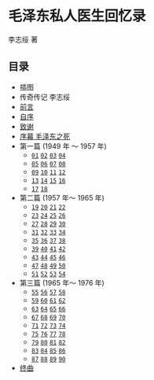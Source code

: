 # 毛泽东私人医生回忆录

李志绥 著

## 目录

- 插图
- 传奇传记 李志绥
- [前言](/private-life-of-mao/foreword)
- [自序](/private-life-of-mao/preface)
- [致谢](/private-life-of-mao/acknowledgement)
- [序幕 毛泽东之死](/private-life-of-mao/prelude)
- 第一篇 (1949 年 ～ 1957 年)
  - [`01`](/private-life-of-mao/s01/ch1) [`02`](/private-life-of-mao/s01/ch2) [`03`](/private-life-of-mao/s01/ch3) [`04`](/private-life-of-mao/s01/ch4)
  - [`05`](/private-life-of-mao/s01/ch5) [`06`](/private-life-of-mao/s01/ch6) [`07`](/private-life-of-mao/s01/ch7) [`08`](/private-life-of-mao/s01/ch8)
  - [`09`](/private-life-of-mao/s01/ch9) [`10`](/private-life-of-mao/s01/ch10) [`11`](/private-life-of-mao/s01/ch11) [`12`](/private-life-of-mao/s01/ch12)
  - [`13`](/private-life-of-mao/s01/ch13) [`14`](/private-life-of-mao/s01/ch14) [`15`](/private-life-of-mao/s01/ch15) [`16`](/private-life-of-mao/s01/ch16)
  - [`17`](/private-life-of-mao/s01/ch17) [`18`](/private-life-of-mao/s01/ch18)
- 第二篇 (1957 年～ 1965 年)
  - [`19`](/private-life-of-mao/s02/ch19) [`20`](/private-life-of-mao/s02/ch20) [`21`](/private-life-of-mao/s02/ch21) [`22`](/private-life-of-mao/s02/ch22)
  - [`23`](/private-life-of-mao/s02/ch23) [`24`](/private-life-of-mao/s02/ch24) [`25`](/private-life-of-mao/s02/ch25) [`26`](/private-life-of-mao/s02/ch26)
  - [`27`](/private-life-of-mao/s02/ch27) [`28`](/private-life-of-mao/s02/ch28) [`29`](/private-life-of-mao/s02/ch29) [`30`](/private-life-of-mao/s02/ch30)
  - [`31`](/private-life-of-mao/s02/ch31) [`32`](/private-life-of-mao/s02/ch32) [`33`](/private-life-of-mao/s02/ch33) [`34`](/private-life-of-mao/s02/ch34)
  - [`35`](/private-life-of-mao/s02/ch35) [`36`](/private-life-of-mao/s02/ch36) [`37`](/private-life-of-mao/s02/ch37) [`38`](/private-life-of-mao/s02/ch38)
  - [`39`](/private-life-of-mao/s02/ch39) [`40`](/private-life-of-mao/s02/ch40) [`41`](/private-life-of-mao/s02/ch41) [`42`](/private-life-of-mao/s02/ch42)
  - [`43`](/private-life-of-mao/s02/ch43) [`44`](/private-life-of-mao/s02/ch44) [`45`](/private-life-of-mao/s02/ch45) [`46`](/private-life-of-mao/s02/ch46)
  - [`47`](/private-life-of-mao/s02/ch47) [`48`](/private-life-of-mao/s02/ch48) [`49`](/private-life-of-mao/s02/ch49) [`50`](/private-life-of-mao/s02/ch50)
  - [`51`](/private-life-of-mao/s02/ch51) [`52`](/private-life-of-mao/s02/ch52) [`53`](/private-life-of-mao/s02/ch53) [`54`](/private-life-of-mao/s02/ch54)
- 第三篇 (1965 年～ 1976 年)
  - [`55`](/private-life-of-mao/s03/ch55) [`56`](/private-life-of-mao/s03/ch56) [`57`](/private-life-of-mao/s03/ch57) [`58`](/private-life-of-mao/s03/ch58)
  - [`59`](/private-life-of-mao/s03/ch59) [`60`](/private-life-of-mao/s03/ch60) [`61`](/private-life-of-mao/s03/ch61) [`62`](/private-life-of-mao/s03/ch62)
  - [`63`](/private-life-of-mao/s03/ch63) [`64`](/private-life-of-mao/s03/ch64) [`65`](/private-life-of-mao/s03/ch65) [`66`](/private-life-of-mao/s03/ch66)
  - [`67`](/private-life-of-mao/s03/ch67) [`68`](/private-life-of-mao/s03/ch68) [`69`](/private-life-of-mao/s03/ch69) [`70`](/private-life-of-mao/s03/ch70)
  - [`71`](/private-life-of-mao/s03/ch71) [`72`](/private-life-of-mao/s03/ch72) [`73`](/private-life-of-mao/s03/ch73) [`74`](/private-life-of-mao/s03/ch74)
  - [`75`](/private-life-of-mao/s03/ch75) [`76`](/private-life-of-mao/s03/ch76) [`77`](/private-life-of-mao/s03/ch77) [`78`](/private-life-of-mao/s03/ch78)
  - [`79`](/private-life-of-mao/s03/ch79) [`80`](/private-life-of-mao/s03/ch80) [`81`](/private-life-of-mao/s03/ch81) [`82`](/private-life-of-mao/s03/ch82)
  - [`83`](/private-life-of-mao/s03/ch83) [`84`](/private-life-of-mao/s03/ch84) [`85`](/private-life-of-mao/s03/ch85) [`86`](/private-life-of-mao/s03/ch86)
  - [`87`](/private-life-of-mao/s03/ch87) [`88`](/private-life-of-mao/s03/ch88) [`89`](/private-life-of-mao/s03/ch89) [`90`](/private-life-of-mao/s03/ch90)
- [终曲](/private-life-of-mao/finale)
